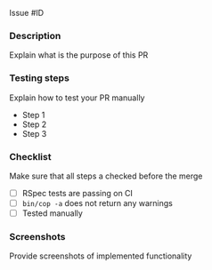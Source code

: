Issue #ID

### Description

Explain what is the purpose of this PR

### Testing steps

Explain how to test your PR manually

* Step 1
* Step 2
* Step 3

### Checklist

Make sure that all steps a checked before the merge

- [ ] RSpec tests are passing on CI
- [ ] `bin/cop -a` does not return any warnings
- [ ] Tested manually

### Screenshots

Provide screenshots of implemented functionality
